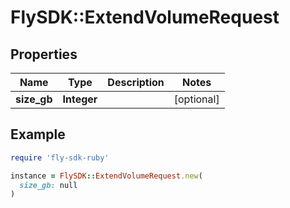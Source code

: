 # FlySDK::ExtendVolumeRequest

## Properties

| Name | Type | Description | Notes |
| ---- | ---- | ----------- | ----- |
| **size_gb** | **Integer** |  | [optional] |

## Example

```ruby
require 'fly-sdk-ruby'

instance = FlySDK::ExtendVolumeRequest.new(
  size_gb: null
)
```

